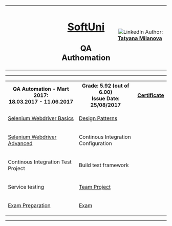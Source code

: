 <!-- Head Start -->
<table border="0" width="100%" cellspacing="1" cellpadding="3" align="center">
<tbody>
<tr>
<td align="center" width="33%"><img style="text-align: ce;" src="http://conf.softuni.bg/wp-content/uploads/2015/01/SoftUni-Logo-Flat_square-blue-300x235.png" alt="" /></td>
<td align="center" width="33%">
<h1><a href="https://softuni.bg/">SoftUni</a></h1>
<h2>QA Authomation</h2>
</td>
<td align="center" width="33%"><img src="https://avatars0.githubusercontent.com/u/22100183?s=460&v=4" alt="" />
<img src="https://www.linkedin.com/favicon.ico" alt="LinkedIn" />
Author: 
<strong>
<a title="LinkedIn Tatyana Milanova" href="https://www.linkedin.com/in/tanya-milanova-15040257/" target="_blank">
Tatyana Milanova
</a>
</strong></p>
</td>
</tr>
</tbody>
</table>
<!-- Head End -->
<!-- QA Automation Start --><hr />
<table border="0" width="100%" cellspacing="1" cellpadding="3" align="center">
        <tbody>
        <tr><th align="center" width="50%">QA Automation - Mart 2017: <br /> 
        18.03.2017 - 11.06.2017</th><th width="40%">Grade: 5.92 (out of 6.00)<br /> Issue Date: 25/08/2017</th><th align="center width=">
        <p><a title="QA Automation" href="https://softuni.bg/certificates/details/20505/22cf3e7b" target="_blank">Certificate</a></p>
        </th></tr>
        <!-- Course Body -->
        <tr>
        <td width="50%">
        <p><a title="Selenium Webdriver Basics" href="https://github.com/tanyta78/QA_Authomation/tree/master/01SeleniumWebdriverBasics" target="_blank">Selenium Webdriver Basics</a></p>
        </td>
        <td colspan="2" width="50%">
        <p><a title="Design Paterns" href="https://github.com/tanyta78/QA_Authomation/tree/master/02POM" target="_blank">Design Patterns</a></p>
        </td>
        </tr>
        <tr>
        <td width="50%">
        <p><a title="Selenium Webdriver Advanced" href="https://github.com/tanyta78/QA_Authomation/tree/master/03SeleniumWebdriverAdvanced" target="_blank">Selenium Webdriver Advanced</a></p>
        </td>
        <td colspan="2" width="50%">
        <p>Continous Integration Configuration</p>
        </td>
        </tr>
        <tr>
        <td width="50%">
        <p>Continous Integration Test Project</p>
        </td>
        <td colspan="2" width="50%">
        <p>Build test framework</p>
        </td>
        </tr>
        <tr>
        <td width="50%">
        <p>Service testing</p>
        </td>
        <td colspan="2" width="50%">
        <p><a title="Team Project" href="https://github.com/SoftUniHomework/TeamWorkInitialProject" target="_blank">Team Project</a></p>
        </td>
        </tr>
        <tr>
        <td width="50%">
        <p><a title="Exam Preparation" href="https://github.com/tanyta78/QA_Authomation/tree/master/ExamPrep/ExamPreparation03062017" target="_blank">Exam Preparation</a></p>
        </td>
        <td colspan="2" width="50%">
        <p><a title="Exam" href="https://github.com/tanyta78/QA_Authomation/tree/master/Exam" target="_blank">Exam</a></p>
        </td>
        </tr>
        </tbody>
        </table>
        <hr />
        <!-- QA Automation End -->
